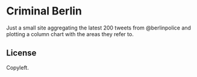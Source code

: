Criminal Berlin
===============

Just a small site aggregating the latest 200 tweets from @berlinpolice and plotting a column chart with the areas they refer to.

License
-------

Copyleft.
